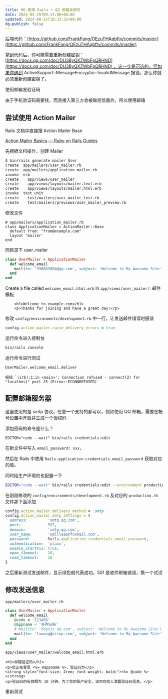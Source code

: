 ```yaml
---
title: 06-使用 Rails + QQ 邮箱发邮件
date: 2024-05-25T09:17:00+08:00
updated: 2024-08-21T10:33:32+08:00
dg-publish: false
---
```


后端代码：[https://github.com/FrankFang/OEzuTHAqbftv/commits/master](https://github.com/FrankFang/OEzuTHAqbftv/commits/master)

拿到代码后，你可能需要重新创建密钥：[https://docs.qq.com/doc/DU3ByQXZWbFpQRHND](https://docs.qq.com/doc/DU3ByQXZWbFpQRHND) 。这一步是可选的，但如果你遇到 ActiveSupport::MessageEncryptor::InvalidMessage 报错，那么你就必须重新创建密钥了。

使用邮箱发验证码

由于手机验证码需要钱，而且接入第三方会被做短信轰炸，所以使用邮箱

## 尝试使用 Action Mailer

Rails 文档中直接搜 Action Mailer Base

[Action Mailer Basics — Ruby on Rails Guides](https://guides.rubyonrails.org/action_mailer_basics.html)

先根据文档操作，创建 Mailer

```sh
$ bin/rails generate mailer User
create  app/mailers/user_mailer.rb
create  app/mailers/application_mailer.rb
invoke  erb
create    app/views/user_mailer
create    app/views/layouts/mailer.text.erb
create    app/views/layouts/mailer.html.erb
invoke  test_unit
create    test/mailers/user_mailer_test.rb
create    test/mailers/previews/user_mailer_preview.rb
```

修改文件

```
# app/mailers/application_mailer.rb
class ApplicationMailer < ActionMailer::Base
  default from: "from@example.com"
  layout 'mailer'
end
```

同目录下 user_mailer

```rb
class UserMailer < ApplicationMailer
  def welcome_email
    mail(to: '990083804@qq.com', subject: 'Welcome to My Awesome Site')
  end
end
```

Create a file called `welcome_email.html.erb` in `app/views/user_mailer/`. 邮件模板

```erb
    <h1>Welcome to example.com</h1>
    <p>Thanks for joining and have a great day!</p>
```

修改 `config/environments/development.rb` 中一行，让发送邮件错误时报错

```rb
config.action_mailer.raise_delivery_errors = true
```

运行命令进入控制台

```sh
bin/rails console
```

运行命令进行测试

```sh
UserMailer.welcome_email.deliver
```

	报错 `(irb):1:in <main>': Connection refused - connect(2) for "localhost" port 25 (Errno::ECONNREFUSED)`

## 配置邮箱服务器

这里使用的是 smtp 协议，任意一个支持的都可以，例如使用 QQ 邮箱，需要在帐号设置中开启并生成一个授权码

添加密码的命令是什么？

```
EDITOR="code --wait" bin/rails credentials:edit
```

在新文件中写入 `email_password: xxx`，

然后在 Rails 中使用 `Rails.application.credentials.email_password` 获取对应的值。

同时给生产环境的也配置一下

```sh
EDITOR="code --wait" bin/rails credentials:edit --environment production
```

在刚刚修改的 `config/environments/development.rb` 及对应的 `production.rb` 文件那下面添加

```rb
config.action_mailer.delivery_method = :smtp
config.action_mailer.smtp_settings = {
  address:         'smtp.qq.com',
  port:            587,
  domain:          'smtp.qq.com',
  user_name:       'wallleap@foxmail.com',
  password:        Rails.application.credentials.email_password,
  authentication:  'plain',
  enable_starttls: true,
  open_timeout:    10,
  read_timeout:    10
}
```

之后重新测试发送邮件，显示绿色就代表成功，501 是收件邮箱错误，换一个试试

## 修改发送信息

`app/mailers/user_mailer.rb`

```rb
class UserMailer < ApplicationMailer
  def welcome_email
    @code = '123456'
    @appname = '多购记账'
    # mail(to: 'dogojz.qq.com', subject: 'Welcome to My Awesome Site')
    mail(to: 'luwang@uicop.com', subject: 'Welcome to My Awesome Site')
  end
end
```

`app/views/user_mailer/welcome_email.html.erb`

```erb
<h1>邮箱验证码</h1>
<p>您正在登录 <%= @appname %>，验证码为</p>
<strong style="font-size: 2rem; font-weight: bold;"><%= @code %></strong>
<p>验证码的有效期为 10 分钟。为了您的账户安全，请勿向他人泄露验证码信息。</p>
```

重新测试
